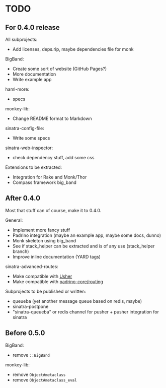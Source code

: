 TODO
====

For 0.4.0 release
-----------------

All subprojects:

* Add licenses, deps.rip, maybe dependencies file for monk

BigBand:

* Create some sort of website (GitHub Pages?)
* More documentation
* Write example app

haml-more:

* specs

monkey-lib:

* Change README format to Markdown

sinatra-config-file:

* Write some specs

sinatra-web-inspector:

* check dependency stuff, add some css

Extensions to be extracted:

* Integration for Rake and Monk/Thor
* Compass framework big\_band

After 0.4.0
-----------

Most that stuff can of course, make it to 0.4.0.

General:

* Implement more fancy stuff
* Padrino integration (maybe an example app, maybe some docs, dunno)
* Monk skeleton using big\_band
* See if stack\_helper can be extracted and is of any use (stack\_helper branch)
* Improve inline documentation (YARD tags)

sinatra-advanced-routes:

* Make compatible with [Usher](http://github.com/joshbuddy/usher)
* Make compatible with [padrino-core/routing](http://github.com/padrino/padrino-framework/issues/issue/46)

Subprojects to be published or written:

* queueba (yet another message queue based on redis, maybe)
* sinatra-postpone
* "sinatra-queueba" or redis channel for pusher + pusher integration for sinatra

Before 0.5.0
------------

BigBand:

* remove `::BigBand`

monkey-lib:

* remove `Object#metaclass`
* remove `Object#metaclass_eval`

